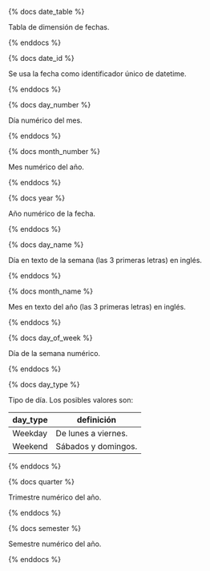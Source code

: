 {% docs date_table %}

Tabla de dimensión de fechas.

{% enddocs %}

{% docs date_id %}

Se usa la fecha como identificador único de datetime.

{% enddocs %}

{% docs day_number %}

Día numérico del mes.

{% enddocs %}

{% docs month_number %}

Mes numérico del año.

{% enddocs %}

{% docs year %}

Año numérico de la fecha.

{% enddocs %}

{% docs day_name %}

Día en texto de la semana (las 3 primeras letras) en inglés.

{% enddocs %}

{% docs month_name %}

Mes en texto del año (las 3 primeras letras) en inglés.

{% enddocs %}

{% docs day_of_week %}

Día de la semana numérico.

{% enddocs %}

{% docs day_type %}

Tipo de día. Los posibles valores son:

  | day_type        | definición          |
  |---------------- |---------------------|
  | Weekday         | De lunes a viernes. |
  | Weekend         | Sábados y domingos. |

{% enddocs %}

{% docs quarter %}

Trimestre numérico del año.

{% enddocs %}

{% docs semester %}

Semestre numérico del año.

{% enddocs %}